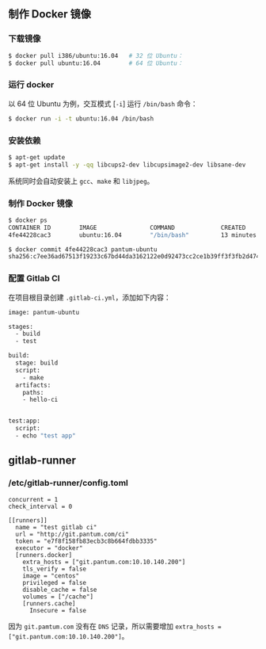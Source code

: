 ## 制作 Docker 镜像

### 下载镜像

```sh
$ docker pull i386/ubuntu:16.04   # 32 位 Ubuntu：
$ docker pull ubuntu:16.04        # 64 位 Ubuntu：
```

### 运行 docker

以 64 位 Ubuntu 为例，交互模式 [`-i`] 运行 `/bin/bash` 命令：
```sh
$ docker run -i -t ubuntu:16.04 /bin/bash
```

### 安装依赖

```sh
$ apt-get update
$ apt-get install -y -qq libcups2-dev libcupsimage2-dev libsane-dev
```
系统同时会自动安装上 `gcc`、`make` 和 `libjpeg`。

### 制作 Docker 镜像

```sh
$ docker ps
CONTAINER ID        IMAGE               COMMAND             CREATED             STATUS              PORTS               NAMES
4fe44228cac3        ubuntu:16.04        "/bin/bash"         13 minutes ago      Up 13 minutes                           serene_leakey

$ docker commit 4fe44228cac3 pantum-ubuntu
sha256:c7ee36ad67513f19233c67bd44da3162122e0d92473cc2ce1b39ff3f3fb2d474
```

### 配置 Gitlab CI

在项目根目录创建 `.gitlab-ci.yml`，添加如下内容：
```sh
image: pantum-ubuntu

stages:
  - build
  - test

build:
  stage: build
  script:
    - make
  artifacts:
    paths:
    - hello-ci


test:app:
  script:
  - echo "test app"
```

## gitlab-runner

### /etc/gitlab-runner/config.toml

```
concurrent = 1
check_interval = 0

[[runners]]
  name = "test gitlab ci"
  url = "http://git.pantum.com/ci"
  token = "e7f8f158fb83ecb3c8b664fdbb3335"
  executor = "docker"
  [runners.docker]
    extra_hosts = ["git.pantum.com:10.10.140.200"]
    tls_verify = false
    image = "centos"
    privileged = false
    disable_cache = false
    volumes = ["/cache"]
    [runners.cache]
      Insecure = false
```

因为 `git.pamtum.com` 没有在 `DNS` 记录，所以需要增加 `extra_hosts = ["git.pantum.com:10.10.140.200"]`。

